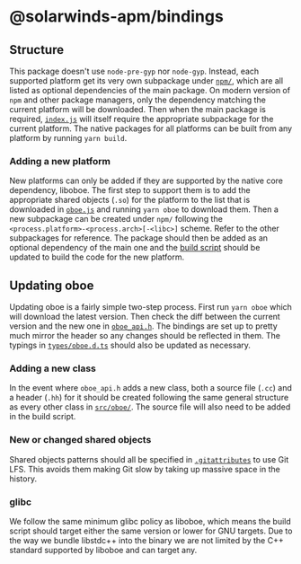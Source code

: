 # @solarwinds-apm/bindings

## Structure

This package doesn't use `node-pre-gyp` nor `node-gyp`. Instead, each supported platform get its very own subpackage under [`npm/`](./npm/), which are all listed as optional dependencies of the main package. On modern version of `npm` and other package managers, only the dependency matching the current platform will be downloaded. Then when the main package is required, [`index.js`](./index.js) will itself require the appropriate subpackage for the current platform. The native packages for all platforms can be built from any platform by running `yarn build`.

### Adding a new platform

New platforms can only be added if they are supported by the native core dependency, liboboe. The first step to support them is to add the appropriate shared objects (`.so`) for the platform to the list that is downloaded in [`oboe.js`](./oboe.js) and running `yarn oboe` to download them. Then a new subpackage can be created under `npm/` following the `<process.platform>-<process.arch>[-<libc>]` scheme. Refer to the other subpackages for reference. The package should then be added as an optional dependency of the main one and the [build script](./build.js) should be updated to build the code for the new platform.

## Updating oboe

Updating oboe is a fairly simple two-step process. First run `yarn oboe` which will download the latest version. Then check the diff between the current version and the new one in [`oboe_api.h`](./oboe//include/oboe_api.h). The bindings are set up to pretty much mirror the header so any changes should be reflected in them. The typings in [`types/oboe.d.ts`](./types/oboe.d.ts) should also be updated as necessary.

### Adding a new class

In the event where `oboe_api.h` adds a new class, both a source file (`.cc`) and a header (`.hh`) for it should be created following the same general structure as every other class in [`src/oboe/`](./src/oboe/). The source file will also need to be added in the build script.

### New or changed shared objects

Shared objects patterns should all be specified in [`.gitattributes`](./.gitattributes) to use Git LFS. This avoids them making Git slow by taking up massive space in the history.

### glibc

We follow the same minimum glibc policy as liboboe, which means the build script should target either the same version or lower for GNU targets. Due to the way we bundle libstdc++ into the binary we are not limited by the C++ standard supported by liboboe and can target any.
